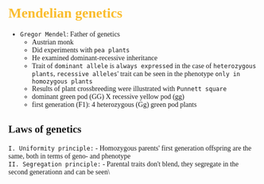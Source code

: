 <span style="font-family:'cascadia code'">

# <span style="color:#fabd2f">Mendelian genetics
- `Gregor Mendel`: Father of genetics
  - Austrian monk
  - Did experiments with `pea plants`
  - He examined dominant-recessive inheritance
  - Trait of `dominant allele` is `always expressed` in the case of `heterozygous plants`, `recessive alleles`' trait can be seen in the phenotype `only in homozygous plants`
  - Results of plant crossbreeding were illustrated with `Punnett square`
  - dominant green pod (GG) X recessive yellow pod (gg)
  - first generation (F1): 4 heterozygous (Gg) green pod plants

## Laws of genetics
`I. Uniformity principle:` - Homozygous parents' first generation offspring are the same, both in terms of geno- and phenotype\
`II. Segregation principle:` - Parental traits don't blend, they segregate in the second generationn and can be seen\